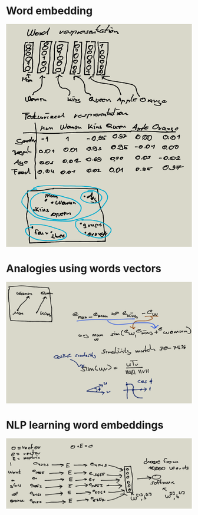 # Word embedding

![word_embedding](images/word_embedding.png)

# Analogies using words vectors 

![aw](images/aw.png)

# NLP learning word embeddings

![nlp](images/nlm.png)
